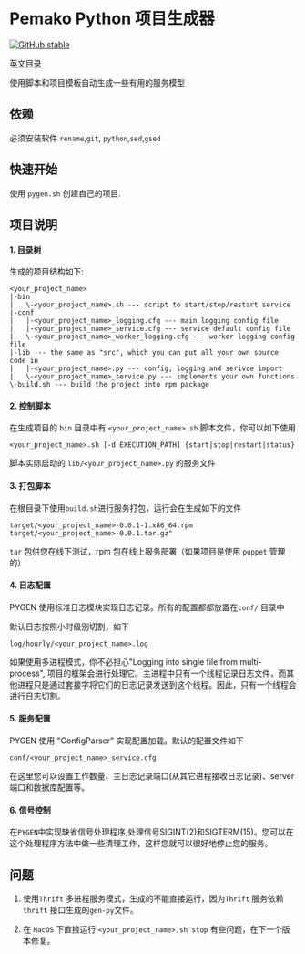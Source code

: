 # Pemako Python  项目生成器

[![GitHub stable](https://img.shields.io/badge/pygenerator-stable1.0.1-green.svg)](https://github.com/pemako/pygenerator/archive/v1.0.1.zip)

[英文目录](README.md)

使用脚本和项目模板自动生成一些有用的服务模型

## 依赖

必须安装软件 `rename`,`git`, `python`,`sed`,`gsed`

## 快速开始
使用 `pygen.sh` 创建自己的项目.

## 项目说明 
#### 1. 目录树
	
生成的项目结构如下:
		
    <your_project_name>
    |-bin
    |	\-<your_project_name>.sh --- script to start/stop/restart service |-conf
    |	|-<your_project_name>_logging.cfg --- main logging config file
    |	|-<your_project_name>_service.cfg --- service default config file
    |	\-<your_project_name>_worker_logging.cfg --- worker logging config file
    |-lib --- the same as "src", which you can put all your own source code in
    |	|-<your_project_name>.py --- config, logging and serivce import
    |	\-<your_project_name>_service.py --- implements your own functions
    \-build.sh --- build the project into rpm package

#### 2. 控制脚本
	
在生成项目的 `bin` 目录中有 `<your_project_name>.sh` 脚本文件，你可以如下使用
	
	<your_project_name>.sh [-d EXECUTION_PATH] {start|stop|restart|status}
			
脚本实际启动的 `lib/<your_project_name>.py` 的服务文件

#### 3. 打包脚本

在根目录下使用`build.sh`进行服务打包，运行会在生成如下的文件

	target/<your_project_name>-0.0.1-1.x86_64.rpm
	target/<your_project_name>-0.0.1.tar.gz"
	
`tar` 包供您在线下测试，rpm 包在线上服务部署（如果项目是使用 `puppet` 管理的）
	
#### 4. 日志配置
	
PYGEN 使用标准日志模块实现日志记录。所有的配置都都放置在`conf/` 目录中
	
默认日志按照小时级别切割，如下
	
	log/hourly/<your_project_name>.log

如果使用多进程模式，你不必担心"Logging into single file from multi-process", 项目的框架会进行处理它。主进程中只有一个线程记录日志文件，而其他进程只是通过套接字将它们的日志记录发送到这个线程。因此，只有一个线程会进行日志切割。
	
#### 5. 服务配置
	
PYGEN 使用 "ConfigParser" 实现配置加载。默认的配置文件如下
	
	conf/<your_project_name>_service.cfg

在这里您可以设置工作数量、主日志记录端口(从其它进程接收日志记录)、server 端口和数据库配置等。

	
#### 6. 信号控制
	
在`PYGEN`中实现缺省信号处理程序,处理信号SIGINT(2)和SIGTERM(15)。您可以在这个处理程序方法中做一些清理工作，这样您就可以很好地停止您的服务。

## 问题

1. 使用`Thrift` 多进程服务模式，生成的不能直接运行，因为`Thrift` 服务依赖`thrift` 接口生成的`gen-py`文件。

2. 在 `MacOS` 下直接运行 `<your_project_name>.sh stop` 有些问题，在下一个版本修复。
